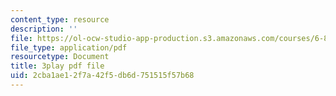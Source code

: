 ```yaml
---
content_type: resource
description: ''
file: https://ol-ocw-studio-app-production.s3.amazonaws.com/courses/6-832-underactuated-robotics-spring-2009/2cba1ae12f7a42f5db6d751515f57b68_QI09XKVW_8E.pdf
file_type: application/pdf
resourcetype: Document
title: 3play pdf file
uid: 2cba1ae1-2f7a-42f5-db6d-751515f57b68
---
```

